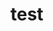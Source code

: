 <!--

Title: Basic configuration to get started with Git  
Author: Uriel Campa-Cruz  
Date: 2/14/23  
Comment: These are the steps I took to Git up and going as I follow The Odin Project , since I am using Windows I did use the official Git website for the installation steps.  

--->

# test
